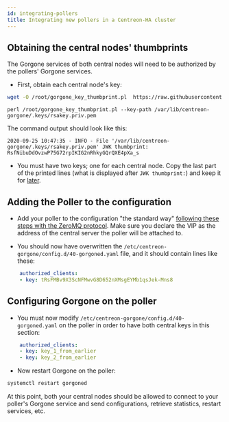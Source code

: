 ```yaml
---
id: integrating-pollers
title: Integrating new pollers in a Centreon-HA cluster
---
```


## Obtaining the central nodes' thumbprints

The Gorgone services of both central nodes will need to be authorized by the pollers' Gorgone services.

* First, obtain each central node's key:

```bash
wget -O /root/gorgone_key_thumbprint.pl  https://raw.githubusercontent.com/centreon/centreon-gorgone/master/contrib/gorgone_key_thumbprint.pl
```

```
perl /root/gorgone_key_thumbprint.pl --key-path /var/lib/centreon-gorgone/.keys/rsakey.priv.pem
```

The command output should look like this:

```text
2020-09-25 10:47:35 - INFO - File '/var/lib/centreon-gorgone/.keys/rsakey.priv.pem' JWK thumbprint: RsfNibuDdOvzwP75G72rpIKIG2nRhkyGQrQXE4pXa_s
```

* You must have two keys; one for each central node. Copy the last part of the printed lines (what is displayed after `JWK thumbprint:`) and keep it for [later](#configuring-gorgone-on-the-poller).

## Adding the Poller to the configuration

* Add your poller to the configuration "the standard way" [following these steps with the ZeroMQ protocol](../../monitoring/monitoring-servers/add-a-poller-to-configuration.md). Make sure you declare the VIP as the address of the central server the poller will be attached to.

* You should now have overwritten the `/etc/centreon-gorgone/config.d/40-gorgoned.yaml` file, and it should contain lines like these:

```yml
    authorized_clients:
    - key: tRsFMBv9X3ScNFMwvG8D652nXMsgEYMb1qsJek-Mns8
```

## Configuring Gorgone on the poller

* You must now modify `/etc/centreon-gorgone/config.d/40-gorgoned.yaml` on the poller in order to have both central keys in this section:

```yml
    authorized_clients:
    - key: key_1_from_earlier
    - key: key_2_from_earlier
```

* Now restart Gorgone on the poller:

```bash
systemctl restart gorgoned
```

At this point, both your central nodes should be allowed to connect to your poller's Gorgone service and send configurations, retrieve statistics, restart services, etc.
